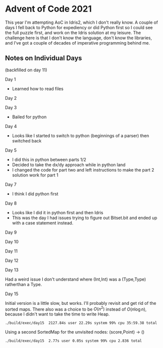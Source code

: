
# Advent of Code 2021

This year I'm attempting AoC in Idris2, which I don't really know. A couple of days I fell back to Python for expediency or did Python first so I could see the full puzzle first, and work on the Idris solution at my leisure. The challenge here is that I don't know the language, don't know the libraries, and I've got a couple of decades of imperative programming behind me. 



## Notes on Individual Days

(backfilled on day 11)

Day 1
- Learned how to read files

Day 2

Day 3
- Bailed for python

Day 4
- Looks like I started to switch to python (beginnings of a parser) then switched back

Day 5
- I did this in python between parts 1/2
- Decided to take the dx/dy approach while in python land
- I changed the code for part two and left instructions to make the part 2 solution work for part 1

Day 7
- I think I did python first

Day 8
- Looks like I did it in python first and then Idris
- This was the day I had issues trying to figure out Bitset.bit and ended up with a case statement instead.

Day 9

Day 10

Day 11

Day 12

Day 13

Had a weird issue I don't understand where (Int,Int) was a (Type,Type) ratherthan a Type.

Day 15

Initial version is a little slow, but works. I'll probably revisit and get rid of the sorted maps.  There also was
a choice to be $O(n^2)$ instead of $O(n \log n)$, because I didn't want to take the time to write Heap.

    ./build/exec/day15  2127.84s user 22.29s system 99% cpu 35:59.38 total

Using a second SortedMap for the unvisited nodes: (score,Point) -> ()

    ./build/exec/day15  2.77s user 0.05s system 99% cpu 2.836 total

